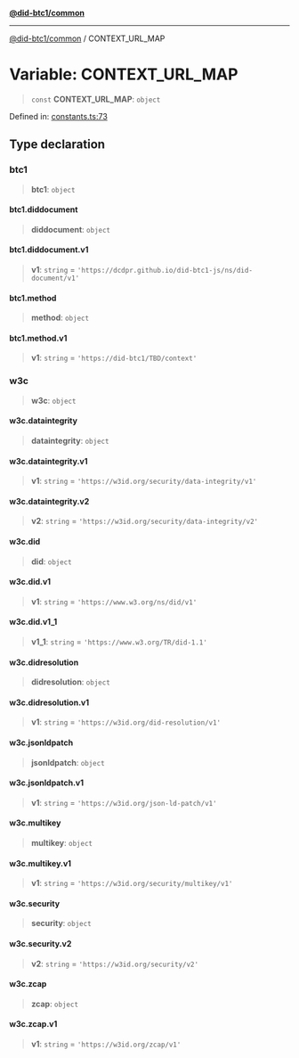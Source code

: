 [**@did-btc1/common**](../README.md)

***

[@did-btc1/common](../globals.md) / CONTEXT\_URL\_MAP

# Variable: CONTEXT\_URL\_MAP

> `const` **CONTEXT\_URL\_MAP**: `object`

Defined in: [constants.ts:73](https://github.com/dcdpr/did-btc1-js/blob/4ab6f9915d95beed9bc633644c9db1539395f512/packages/common/src/constants.ts#L73)

## Type declaration

### btc1

> **btc1**: `object`

#### btc1.diddocument

> **diddocument**: `object`

#### btc1.diddocument.v1

> **v1**: `string` = `'https://dcdpr.github.io/did-btc1-js/ns/did-document/v1'`

#### btc1.method

> **method**: `object`

#### btc1.method.v1

> **v1**: `string` = `'https://did-btc1/TBD/context'`

### w3c

> **w3c**: `object`

#### w3c.dataintegrity

> **dataintegrity**: `object`

#### w3c.dataintegrity.v1

> **v1**: `string` = `'https://w3id.org/security/data-integrity/v1'`

#### w3c.dataintegrity.v2

> **v2**: `string` = `'https://w3id.org/security/data-integrity/v2'`

#### w3c.did

> **did**: `object`

#### w3c.did.v1

> **v1**: `string` = `'https://www.w3.org/ns/did/v1'`

#### w3c.did.v1\_1

> **v1\_1**: `string` = `'https://www.w3.org/TR/did-1.1'`

#### w3c.didresolution

> **didresolution**: `object`

#### w3c.didresolution.v1

> **v1**: `string` = `'https://w3id.org/did-resolution/v1'`

#### w3c.jsonldpatch

> **jsonldpatch**: `object`

#### w3c.jsonldpatch.v1

> **v1**: `string` = `'https://w3id.org/json-ld-patch/v1'`

#### w3c.multikey

> **multikey**: `object`

#### w3c.multikey.v1

> **v1**: `string` = `'https://w3id.org/security/multikey/v1'`

#### w3c.security

> **security**: `object`

#### w3c.security.v2

> **v2**: `string` = `'https://w3id.org/security/v2'`

#### w3c.zcap

> **zcap**: `object`

#### w3c.zcap.v1

> **v1**: `string` = `'https://w3id.org/zcap/v1'`
